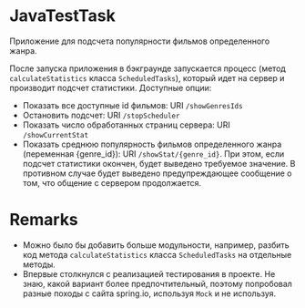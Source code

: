 # JavaTestTask

Приложение для подсчета популярности фильмов определенного жанра. 

После запуска приложения в бэкграунде запускается процесс (метод `calculateStatistics` класса `ScheduledTasks`), который идет на сервер и производит подсчет статистики. Доступные опции:

- Показать все доступные id фильмов: URI `/showGenresIds`
- Остановить подсчет: URI `/stopScheduler`
- Показать число обработанных страниц сервера: URI `/showCurrentStat`
- Показать среднюю популярность фильмов определенного жанра (переменная {genre_id}): URI `/showStat/{genre_id}`. При этом, если подсчет статистики окончен, будет выведено требуемое значение. В противном случае будет выведено предупреждающее сообщение о том, что общение с сервером продолжается.


# Remarks

- Можно было бы добавить больше модульности, например, разбить код метода `calculateStatistics` класса `ScheduledTasks` на отдельные методы.
- Впервые столкнулся с реализацией тестирования в проекте. Не знаю, какой вариант более предпочтительный, поэтому попробовал разные походы с сайта spring.io, используя `Mock` и не используя.
